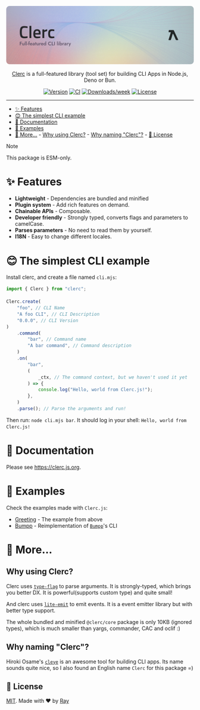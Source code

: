![Clerc Card](.github/assets/ClercCard.png)

<p align="center">
	<a target="_blank" href="https://clerc.js.org" noreferrer noopener>Clerc</a> is a full-featured library (tool set) for building CLI Apps in Node.js, Deno or Bun.
</p>

<div align="center">

[![Version](https://img.shields.io/npm/v/clerc.svg)](https://npmjs.org/package/clerc)
[![CI](https://github.com/clercjs/clerc/actions/workflows/ci.yml/badge.svg)](https://github.com/clercjs/clerc/actions/workflows/ci.yml)
[![Downloads/week](https://img.shields.io/npm/dw/clerc.svg)](https://npmjs.org/package/clerc)
[![License](https://img.shields.io/npm/l/clerc.svg)](https://github.com/clercjs/clerc/blob/main/package.json)

</div>

<hr/>

<!-- toc -->

- [✨ Features](#-features)
- [😊 The simplest CLI example](#-the-simplest-cli-example)
- [📖 Documentation](#-documentation)
- [🦄 Examples](#-examples)
- [🤔 More...](#-more) - [Why using Clerc?](#why-using-clerc) - [Why naming "Clerc"?](#why-naming-clerc) - [📝 License](#-license)
<!-- tocstop -->

> [!NOTE]  
> This package is ESM-only.

# ✨ Features

- **Lightweight** - Dependencies are bundled and minified
- **Plugin system** - Add rich features on demand.
- **Chainable APIs** - Composable.
- **Developer friendly** - Strongly typed, converts flags and parameters to camelCase.
- **Parses parameters** - No need to read them by yourself.
- **I18N** - Easy to change different locales.

# 😊 The simplest CLI example

Install clerc, and create a file named `cli.mjs`:

```ts
import { Clerc } from "clerc";

Clerc.create(
	"foo", // CLI Name
	"A foo CLI", // CLI Description
	"0.0.0", // CLI Version
)
	.command(
		"bar", // Command name
		"A bar command", // Command description
	)
	.on(
		"bar",
		(
			_ctx, // The command context, but we haven't used it yet
		) => {
			console.log("Hello, world from Clerc.js!");
		},
	)
	.parse(); // Parse the arguments and run!
```

Then run: `node cli.mjs bar`. It should log in your shell: `Hello, world from Clerc.js!`

# 📖 Documentation

Please see https://clerc.js.org.

# 🦄 Examples

Check the examples made with `Clerc.js`:

- [Greeting](./examples/greeting) - The example from above
- [Bumpp](./examples/bumpp) - Reimplementation of [`Bumpp`](https://github.com/antfu/bumpp)'s CLI

# 🤔 More...

## Why using Clerc?

Clerc uses [`type-flag`](https://github.com/privatenumber/type-flag) to parse arguments. It is strongly-typed, which brings you better DX. It is powerful(supports custom type) and quite small!

And clerc uses [`lite-emit`](https://github.com/so1ve/lite-emit) to emit events. It is a event emitter library but with better type support.

The whole bundled and minified `@clerc/core` package is only 10KB (ignored types), which is much smaller than yargs, commander, CAC and oclif :)

## Why naming "Clerc"?

Hiroki Osame's [`cleye`](https://github.com/privatenumber/cleye) is an awesome tool for building CLI apps. Its name sounds quite nice, so I also found an English name `Clerc` for this package =)

## 📝 License

[MIT](./LICENSE). Made with ❤️ by [Ray](https://github.com/so1ve)
